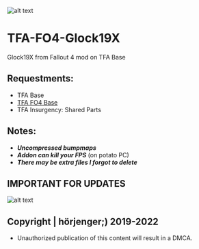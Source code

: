 ![alt text](https://i.imgur.com/uMLG4gu.gif) 

# TFA-FO4-Glock19X
Glock19X from Fallout 4 mod on TFA Base

## Requestments:
* TFA Base
* [TFA FO4 Base](https://github.com/horjenger/TFA-FO4-Base)
* TFA Insurgency: Shared Parts

## Notes:
* ***Uncompressed bumpmaps***
* ***Addon can kill your FPS*** (on potato PC)
* ***There may be extra files I forgot to delete***

## IMPORTANT FOR UPDATES
![alt text](https://i.imgur.com/wBAscZ9.png) 

## Copyright | hörjenger;) 2019-2022

* Unauthorized publication of this content will result in a DMCA.

